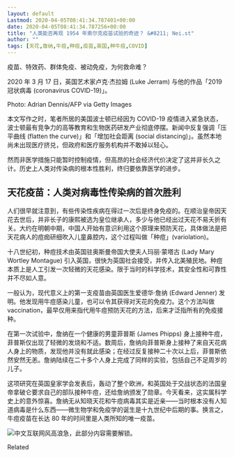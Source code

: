 ```yaml
---
layout: default
Lastmod: 2020-04-05T08:41:34.787401+00:00
date: 2020-04-05T08:41:34.787256+00:00
title: "人类能否再现 1954 年索尔克疫苗试验的奇迹？ &#8211; Nei.st"
author: ""
tags: [天花,詹纳,牛痘,种痘,疫苗,英国,种牛痘,COVID]
---
```


疫苗、特效药、群体免疫、被动免疫，为何救命难？

2020 年 3 月 17 日，英国艺术家卢克·杰拉姆 (Luke Jerram) 与他的作品「2019 冠状病毒 (coronavirus COVID-19)」。

Photo: Adrian Dennis/AFP via Getty Images

本文写作之时，笔者所居的美国波士顿已经因为 COVID-19 疫情进入紧急状态，波士顿最有竞争力的高等教育和生物医药研发产业彻底停摆。新闻中反复强调「压平曲线 (flatten the curve)」和「增加社会距离 (social distancing)」。虽然本地尚未出现医疗挤兑，但政府和医疗服务机构并不敢掉以轻心。

然而非医学措施只能暂时控制疫情，但高昂的社会经济代价决定了这并非长久之计。历史上人类对传染病的根本性胜利，终归要依靠医学的进步。

天花疫苗：人类对病毒性传染病的首次胜利
-------------------

人们很早就注意到，有些传染性疾病在得过一次后是终身免疫的。在顺治皇帝因天花去世后，并非长子的康熙被选为皇位继承人，多少与他已经出过天花不易夭折有关。大约在明朝中期，中国人开始有意识利用这个原理来预防天花，具体做法是把天花病人的痘痂研细吹入儿童鼻腔内，这个过程叫做「种痘」(variolation)。

十八世纪初，种痘技术由英国驻奥斯曼帝国大使夫人玛丽·蒙塔古 (Lady Mary Wortley Montague) 引入英国，很快为英国社会接受，并传入北美殖民地。种痘本质上是人工引发一次轻微的天花感染。限于当时的科学技术，其安全性和可靠性并不尽如人意。

一般认为，现代意义上的第一支疫苗由英国医生爱德华·詹纳 (Edward Jenner) 发明。他发现用牛痘感染儿童，也可以令其获得对天花的免疫力。这个方法叫做 vaccination，最早仅用来指代用牛痘预防天花的方法，后来才泛指所有的免疫接种。

在第一次试验中，詹纳在一个健康的男童菲普斯 (James Phipps) 身上接种牛痘，菲普斯仅出现了轻微的发烧和不适。数周后，詹纳向菲普斯身上接种了来自天花病人身上的物质，发现他并没有就此感染；在经过反复接种二十次以上后，菲普斯依然安然无恙。詹纳陆续在二十多个人身上完成了同样的实验，包括自己不足周岁的儿子。

这项研究在英国皇家学会发表后，轰动了整个欧洲，和英国处于交战状态的法国皇帝拿破仑要求自己的部队接种牛痘，还给詹纳颁发了勋章。今天看来，这实属科学史上的意外惊喜。詹纳无从知晓天花和牛痘病毒其实是近亲——当时根本没有人知道病毒是什么东西——微生物学和免疫学的诞生是十九世纪中后期的事。换言之，牛痘疫苗在长达 80 年的时间里是人类所知的唯一疫苗。

![中文互联网风高浪急，此部分内容需要解锁。](https://images.weserv.nl/?url=https%3A//cdn.jsdelivr.net/gh/0nd1jyU39XQ/_/img/1/full-desktop%402x.png)

Related

